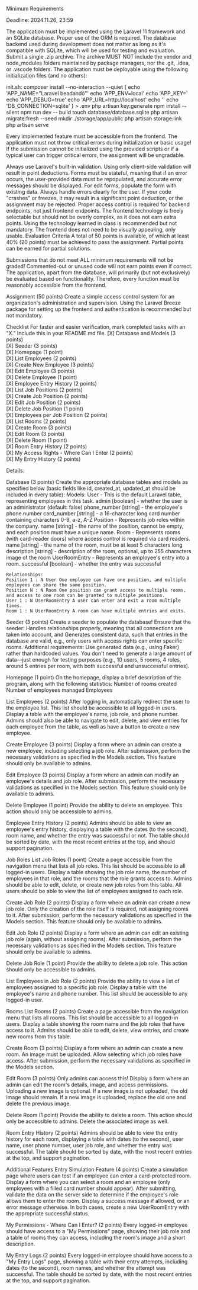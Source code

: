 Minimum Requirements

Deadline: 2024.11.26, 23:59

The application must be implemented using the Laravel 11 framework and an SQLite database.
Proper use of the ORM is required. The database backend used during development does not matter as long as it's compatible with SQLite, which will be used for testing and evaluation.
Submit a single .zip archive.
The archive MUST NOT include the vendor and node_modules folders maintained by package managers, nor the .git, .idea, or .vscode folders.
The application must be deployable using the following initialization files (and no others):

init.sh:
    composer install --no-interaction --quiet
    {
        echo 'APP_NAME="Laravel beadandó"'
        echo 'APP_ENV=local'
        echo 'APP_KEY='
        echo 'APP_DEBUG=true'
        echo 'APP_URL=http://localhost'
        echo ''
        echo 'DB_CONNECTION=sqlite'
    } > .env
    php artisan key:generate
    npm install --silent
    npm run dev -- build
    touch database/database.sqlite
    php artisan migrate:fresh --seed
    mkdir ./storage/app/public
    php artisan storage:link
    php artisan serve


Every implemented feature must be accessible from the frontend.
The application must not throw critical errors during initialization or basic usage! If the submission cannot be initialized using the provided scripts or if a typical user can trigger critical errors, the assignment will be ungradable.

Always use Laravel's built-in validation. Using only client-side validation will result in point deductions.
Forms must be stateful, meaning that if an error occurs, the user-provided data must be repopulated, and accurate error messages should be displayed.
For edit forms, populate the form with existing data.
Always handle errors clearly for the user. If your code "crashes" or freezes, it may result in a significant point deduction, or the assignment may be rejected.
Proper access control is required for backend endpoints, not just frontend endpoints.
The frontend technology is freely selectable but should not be overly complex, as it does not earn extra points. Using the technology learned in class is recommended but not mandatory. The frontend does not need to be visually appealing, only usable.
Evaluation Criteria
A total of 50 points is available, of which at least 40% (20 points) must be achieved to pass the assignment. Partial points can be earned for partial solutions.

Submissions that do not meet ALL minimum requirements will not be graded!
Commented-out or unused code will not earn points even if correct.
The application, apart from the database, will primarily (but not exclusively) be evaluated based on functionality. Therefore, every function must be reasonably accessible from the frontend.

Assignment (50 points)
Create a simple access control system for an organization's administration and supervision.
Using the Laravel Breeze package for setting up the frontend and authentication is recommended but not mandatory.

Checklist
For faster and easier verification, mark completed tasks with an "X." Include this in your README.md file.
[X] Database and Models (3 points)  
[X] Seeder (3 points)  
[X] Homepage (1 point)  
[X] List Employees (2 points)  
[X] Create New Employee (3 points)  
[X] Edit Employee (3 points)  
[X] Delete Employee (1 point)  
[X] Employee Entry History (2 points)  
[X] List Job Positions (2 points)  
[X] Create Job Position (2 points)  
[X] Edit Job Position (2 points)  
[X] Delete Job Position (1 point)  
[X] Employees per Job Position (2 points)  
[X] List Rooms (2 points)  
[X] Create Room (3 points)  
[X] Edit Room (3 points)  
[X] Delete Room (1 point)  
[X] Room Entry History (2 points)  
[X] My Access Rights - Where Can I Enter (2 points)  
[X] My Entry History (2 points)  

Details:

Database (3 points)
Create the appropriate database tables and models as specified below (basic fields like id, created_at, updated_at should be included in every table):
    Models:
    User - This is the default Laravel table, representing employees in this task.
        admin [boolean] - whether the user is an administrator (default: false)
        phone_number [string] - the employee's phone number
        card_number [string] - a 16-character long card number containing characters 0-9, a-z, A-Z
    Position - Represents job roles within the company.
        name [string] - the name of the position, cannot be empty, and each position must have a unique name.
    Room - Represents rooms (with card-reader doors) where access control is required via card readers.
        name [string] - the name of the room, must be at least 5 characters long
        description [string] - description of the room, optional, up to 255 characters
        image of the room
    UserRoomEntry - Represents an employee's entry into a room.
        successful [boolean] - whether the entry was successful

    Relationships:
    Position 1 : N User One employee can have one position, and multiple employees can share the same position.
    Position N : N Room One position can grant access to multiple rooms, and access to one room can be granted to multiple positions.
    User 1 : N UserRoomEntry A user can enter and exit a room multiple times.
    Room 1 : N UserRoomEntry A room can have multiple entries and exits.

Seeder (3 points) Create a seeder to populate the database!
    Ensure that the seeder:
        Handles relationships properly, meaning that all connections are taken into account, and
        Generates consistent data, such that entries in the database are valid, e.g., only users with access rights can enter specific rooms.
        Additional requirements:
            Use generated data (e.g., using Faker) rather than hardcoded values.
            You don't need to generate a large amount of data—just enough for testing purposes (e.g., 10 users, 5 rooms, 4 roles, around 5 entries per room, with both successful and unsuccessful entries).

Homepage (1 point)
    On the homepage, display a brief description of the program, along with the following statistics:
    Number of rooms created
    Number of employees managed
    Employees

List Employees (2 points)
    After logging in, automatically redirect the user to the employee list. This list should be accessible to all logged-in users. Display a table with the employee's name, job role, and phone number. Admins should also be able to navigate to edit, delete, and view entries for each employee from the table, as well as have a button to create a new employee.

Create Employee (3 points)
    Display a form where an admin can create a new employee, including selecting a job role. After submission, perform the necessary validations as specified in the Models section. This feature should only be available to admins.

Edit Employee (3 points)
    Display a form where an admin can modify an employee's details and job role. After submission, perform the necessary validations as specified in the Models section. This feature should only be available to admins.

Delete Employee (1 point)
    Provide the ability to delete an employee. This action should only be accessible to admins.

Employee Entry History (2 points)
    Admins should be able to view an employee's entry history, displaying a table with the dates (to the second), room name, and whether the entry was successful or not. The table should be sorted by date, with the most recent entries at the top, and should support pagination.

Job Roles
    List Job Roles (1 point)
    Create a page accessible from the navigation menu that lists all job roles. This list should be accessible to all logged-in users. Display a table showing the job role name, the number of employees in that role, and the rooms that the role grants access to. Admins should be able to edit, delete, or create new job roles from this table. All users should be able to view the list of employees assigned to each role.

Create Job Role (2 points)
    Display a form where an admin can create a new job role. Only the creation of the role itself is required, not assigning rooms to it. After submission, perform the necessary validations as specified in the Models section. This feature should only be available to admins.

Edit Job Role (2 points)
    Display a form where an admin can edit an existing job role (again, without assigning rooms). After submission, perform the necessary validations as specified in the Models section. This feature should only be available to admins.

Delete Job Role (1 point)
    Provide the ability to delete a job role. This action should only be accessible to admins.

List Employees in Job Role (2 points)
    Provide the ability to view a list of employees assigned to a specific job role. Display a table with the employee's name and phone number. This list should be accessible to any logged-in user.

Rooms
List Rooms (2 points)
    Create a page accessible from the navigation menu that lists all rooms. This list should be accessible to all logged-in users. Display a table showing the room name and the job roles that have access to it. Admins should be able to edit, delete, view entries, and create new rooms from this table.

Create Room (3 points)
    Display a form where an admin can create a new room. An image must be uploaded. Allow selecting which job roles have access. After submission, perform the necessary validations as specified in the Models section.

Edit Room (3 points)
    Only admins can access this! Display a form where an admin can edit the room's details, image, and access permissions. Uploading a new image is optional. If a new image is not uploaded, the old image should remain. If a new image is uploaded, replace the old one and delete the previous image.

Delete Room (1 point)
    Provide the ability to delete a room. This action should only be accessible to admins. Delete the associated image as well.

Room Entry History (2 points)
    Admins should be able to view the entry history for each room, displaying a table with dates (to the second), user name, user phone number, user job role, and whether the entry was successful. The table should be sorted by date, with the most recent entries at the top, and support pagination.

Additional Features
    Entry Simulation Feature (4 points)
    Create a simulation page where users can test if an employee can enter a card-protected room. Display a form where you can select a room and an employee (only employees with a filled card number should appear). After submitting, validate the data on the server side to determine if the employee's role allows them to enter the room. Display a success message if allowed, or an error message otherwise. In both cases, create a new UserRoomEntry with the appropriate successful status.

My Permissions - Where Can I Enter? (2 points)
    Every logged-in employee should have access to a "My Permissions" page, showing their job role and a table of rooms they can access, including the room's image and a short description.

My Entry Logs (2 points)
    Every logged-in employee should have access to a "My Entry Logs" page, showing a table with their entry attempts, including dates (to the second), room names, and whether the attempt was successful. The table should be sorted by date, with the most recent entries at the top, and support pagination.
